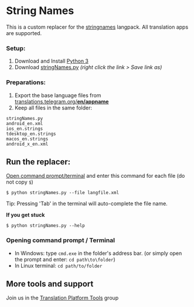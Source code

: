 # String Names
This is a custom replacer for the [stringnames](t.me/setlanguage/stringnames) langpack. All translation apps are supported.

### Setup:
1. Download and Install [Python 3](https://www.python.org/downloads)
2. Download [stringNames.py](https://github.com/rondevous/stringnames/raw/master/stringNames.py)
_(right click the link > Save link as)_

### Preparations:
1. Export the base language files from [translations.telegram.org/**en/appname**](https://translations.telegram.org/en)
2. Keep all files in the same folder:
```
stringNames.py
android_en.xml
ios_en.strings
tdesktop_en.strings
macos_en.strings
android_x_en.xml
```

## Run the replacer:
[Open command prompt/terminal](https://github.com/rondevous/stringnames#opening-command-prompt--terminal) and enter this command for each file (do not copy `$`)
```
$ python stringNames.py --file langfile.xml
```
Tip: Pressing 'Tab' in the terminal will auto-complete the file name.

**If you get stuck**
```
$ python stringNames.py --help
```

### Opening command prompt / Terminal
- In Windows: type `cmd.exe` in the folder's address bar. (or simply open the prompt and enter: `cd path\to\folder`)
- In Linux terminal: `cd path/to/folder`

## More tools and support
Join us in the [Translation Platform Tools](https://t.me/TranslationTools) group

